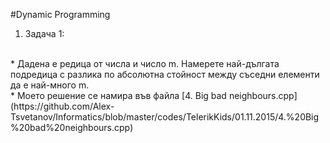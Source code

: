 #Dynamic Programming

1. Задача 1:
<br>
  * Дадена е редица от числа и число m. Намерете най-дългата подредица с разлика по абсолютна стойност между съседни елементи да е най-много m.
<br>
  * Моето решение се намира във файла [4. Big bad neighbours.cpp](https://github.com/Alex-Tsvetanov/Informatics/blob/master/codes/TelerikKids/01.11.2015/4.%20Big%20bad%20neighbours.cpp)


